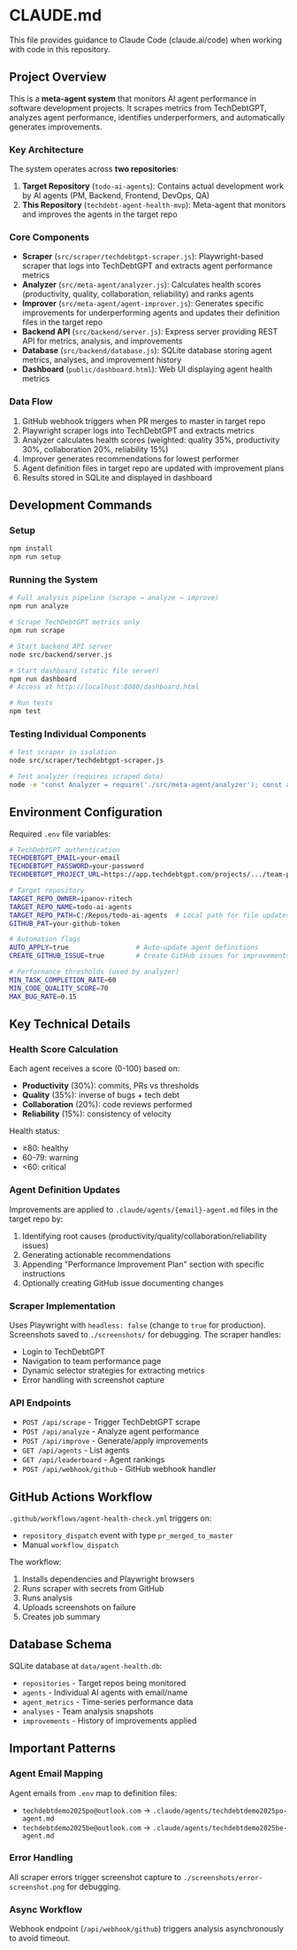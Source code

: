 # CLAUDE.md

This file provides guidance to Claude Code (claude.ai/code) when working with code in this repository.

## Project Overview

This is a **meta-agent system** that monitors AI agent performance in software development projects. It scrapes metrics from TechDebtGPT, analyzes agent performance, identifies underperformers, and automatically generates improvements.

### Key Architecture

The system operates across **two repositories**:

1. **Target Repository** (`todo-ai-agents`): Contains actual development work by AI agents (PM, Backend, Frontend, DevOps, QA)
2. **This Repository** (`techdebt-agent-health-mvp`): Meta-agent that monitors and improves the agents in the target repo

### Core Components

- **Scraper** (`src/scraper/techdebtgpt-scraper.js`): Playwright-based scraper that logs into TechDebtGPT and extracts agent performance metrics
- **Analyzer** (`src/meta-agent/analyzer.js`): Calculates health scores (productivity, quality, collaboration, reliability) and ranks agents
- **Improver** (`src/meta-agent/agent-improver.js`): Generates specific improvements for underperforming agents and updates their definition files in the target repo
- **Backend API** (`src/backend/server.js`): Express server providing REST API for metrics, analysis, and improvements
- **Database** (`src/backend/database.js`): SQLite database storing agent metrics, analyses, and improvement history
- **Dashboard** (`public/dashboard.html`): Web UI displaying agent health metrics

### Data Flow

1. GitHub webhook triggers when PR merges to master in target repo
2. Playwright scraper logs into TechDebtGPT and extracts metrics
3. Analyzer calculates health scores (weighted: quality 35%, productivity 30%, collaboration 20%, reliability 15%)
4. Improver generates recommendations for lowest performer
5. Agent definition files in target repo are updated with improvement plans
6. Results stored in SQLite and displayed in dashboard

## Development Commands

### Setup
```bash
npm install
npm run setup
```

### Running the System

```bash
# Full analysis pipeline (scrape → analyze → improve)
npm run analyze

# Scrape TechDebtGPT metrics only
npm run scrape

# Start backend API server
node src/backend/server.js

# Start dashboard (static file server)
npm run dashboard
# Access at http://localhost:8080/dashboard.html

# Run tests
npm test
```

### Testing Individual Components

```bash
# Test scraper in isolation
node src/scraper/techdebtgpt-scraper.js

# Test analyzer (requires scraped data)
node -e "const Analyzer = require('./src/meta-agent/analyzer'); const a = new Analyzer(); console.log(a.calculateHealthScore({commits: 5, pullRequests: 2, codeReviews: 3, bugsIntroduced: 1, techDebtScore: 30, velocity: 8}));"
```

## Environment Configuration

Required `.env` file variables:

```bash
# TechDebtGPT authentication
TECHDEBTGPT_EMAIL=your-email
TECHDEBTGPT_PASSWORD=your-password
TECHDEBTGPT_PROJECT_URL=https://app.techdebtgpt.com/projects/.../team-performance

# Target repository
TARGET_REPO_OWNER=ipanov-ritech
TARGET_REPO_NAME=todo-ai-agents
TARGET_REPO_PATH=C:/Repos/todo-ai-agents  # Local path for file updates
GITHUB_PAT=your-github-token

# Automation flags
AUTO_APPLY=true                 # Auto-update agent definitions
CREATE_GITHUB_ISSUE=true        # Create GitHub issues for improvements

# Performance thresholds (used by analyzer)
MIN_TASK_COMPLETION_RATE=60
MIN_CODE_QUALITY_SCORE=70
MAX_BUG_RATE=0.15
```

## Key Technical Details

### Health Score Calculation

Each agent receives a score (0-100) based on:
- **Productivity** (30%): commits, PRs vs thresholds
- **Quality** (35%): inverse of bugs + tech debt
- **Collaboration** (20%): code reviews performed
- **Reliability** (15%): consistency of velocity

Health status:
- ≥80: healthy
- 60-79: warning
- <60: critical

### Agent Definition Updates

Improvements are applied to `.claude/agents/{email}-agent.md` files in the target repo by:
1. Identifying root causes (productivity/quality/collaboration/reliability issues)
2. Generating actionable recommendations
3. Appending "Performance Improvement Plan" section with specific instructions
4. Optionally creating GitHub issue documenting changes

### Scraper Implementation

Uses Playwright with `headless: false` (change to `true` for production). Screenshots saved to `./screenshots/` for debugging. The scraper handles:
- Login to TechDebtGPT
- Navigation to team performance page
- Dynamic selector strategies for extracting metrics
- Error handling with screenshot capture

### API Endpoints

- `POST /api/scrape` - Trigger TechDebtGPT scrape
- `POST /api/analyze` - Analyze agent performance
- `POST /api/improve` - Generate/apply improvements
- `GET /api/agents` - List agents
- `GET /api/leaderboard` - Agent rankings
- `POST /api/webhook/github` - GitHub webhook handler

## GitHub Actions Workflow

`.github/workflows/agent-health-check.yml` triggers on:
- `repository_dispatch` event with type `pr_merged_to_master`
- Manual `workflow_dispatch`

The workflow:
1. Installs dependencies and Playwright browsers
2. Runs scraper with secrets from GitHub
3. Runs analysis
4. Uploads screenshots on failure
5. Creates job summary

## Database Schema

SQLite database at `data/agent-health.db`:
- `repositories` - Target repos being monitored
- `agents` - Individual AI agents with email/name
- `agent_metrics` - Time-series performance data
- `analyses` - Team analysis snapshots
- `improvements` - History of improvements applied

## Important Patterns

### Agent Email Mapping
Agent emails from `.env` map to definition files:
- `techdebtdemo2025po@outlook.com` → `.claude/agents/techdebtdemo2025po-agent.md`
- `techdebtdemo2025be@outlook.com` → `.claude/agents/techdebtdemo2025be-agent.md`

### Error Handling
All scraper errors trigger screenshot capture to `./screenshots/error-screenshot.png` for debugging.

### Async Workflow
Webhook endpoint (`/api/webhook/github`) triggers analysis asynchronously to avoid timeout.

